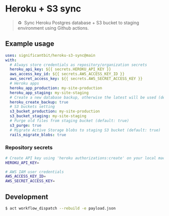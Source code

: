 # Heroku + S3 sync
> ♻️ &nbsp;Sync Heroku Postgres database + S3 bucket to staging environment using Github actions.

## Example usage

```yaml
uses: significantbit/heroku-s3-sync@main
with:
  # Always store credentials as repository/organization secrets
  heroku_api_key: ${{ secrets.HEROKU_API_KEY }}
  aws_access_key_id: ${{ secrets.AWS_ACCESS_KEY_ID }}
  aws_secret_access_key: ${{ secrets.AWS_SECRET_ACCESS_KEY }}
  # Heroku apps
  heroku_app_production: my-site-production
  heroku_app_staging: my-site-staging
  # Create a new database backup, otherwise the latest will be used (default: true)
  heroku_create_backup: true
  # S3 buckets setting
  s3_bucket_production: my-site-production
  s3_bucket_staging: my-site-staging
  # Purge old files from staging bucket (default: true)
  s3_purge: true
  # Migrate Active Storage blobs to staging S3 bucket (default: true)
  rails_migrate_blobs: true
```

### Repository secrets
```sh
# Create API key using 'heroku authorizations:create' on your local machine
HEROKU_API_KEY=

# AWS IAM user credentials
AWS_ACCESS_KEY_ID=
AWS_SECRET_ACCESS_KEY=
```

## Development
```sh
$ act workflow_dispatch --rebuild -e payload.json
```